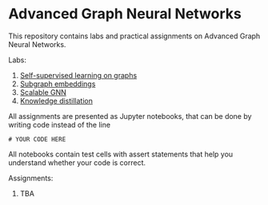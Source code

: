 # Advanced Graph Neural Networks

This repository contains labs and practical assignments on Advanced Graph Neural Networks.

Labs:
1. [Self-supervised learning on graphs](lab01_ssl_on_graphs/lab.ipynb)
2. [Subgraph embeddings](lab02_subgraph_emb/lab.ipynb)
3. [Scalable GNN](lab03_scalable_gnn/lab.ipynb)
4. [Knowledge distillation](lab04_knowledge_distillation/lab.ipynb)

All assignments are presented as Jupyter notebooks, that can be done by writing code instead of the line
```
# YOUR CODE HERE
```
All notebooks contain test cells with assert statements that help you understand whether your code is correct.

Assignments:
1. TBA
